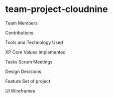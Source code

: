 # team-project-cloudnine

Team Members

Contributions:

Tools and Technology Used

XP Core Values Implemented

Tasks
Scrum Meetings

 Design Decisions

Feature Set of project

UI Wireframes
